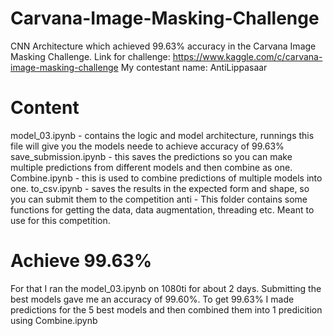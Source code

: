 # Carvana-Image-Masking-Challenge
CNN Architecture which achieved 99.63% accuracy in the Carvana Image Masking Challenge.
Link for challenge: https://www.kaggle.com/c/carvana-image-masking-challenge
My contestant name: AntiLippasaar

# Content

model_03.ipynb - contains the logic and model architecture, runnings this file will give you the models neede to achieve accuracy of 99.63%
save_submission.ipynb - this saves the predictions so you can make multiple predictions from different models and then combine as one.
Combine.ipynb - this is used to combine predictions of multiple models into one.
to_csv.ipynb - saves the results in the expected form and shape, so you can submit them to the competition
anti - This folder contains some functions for getting the data, data augmentation, threading etc. Meant to use for this competition.

# Achieve 99.63%

For that I ran the model_03.ipynb on 1080ti for about 2 days. Submitting the best models gave me an accuracy of 99.60%. To get 99.63% I made predictions for the 5 best models and then combined them into 1 predicition using Combine.ipynb
